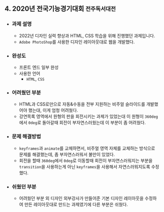 ## 4. 2020년 전국기능경기대회 `전주독서대전`
  + ### 과제 설명
    + 2022년 디자인 실력 향상과 HTML, CSS 학습을 위해 진행했던 과제입니다.
    + `Adobe PhotoShop`를 사용한 디자인 레이아웃대로 웹을 개발했다.
  + ### 완성도
    + 프론트 엔드 일부 완성
    + 사용한 언어
      + `HTML`, `CSS`
  + ### 어려웠던 부분
    + HTML과 CSS로만으로 자동&수동을 전부 지원하는 비주얼 슬라이드를 개발했어야 했는대, 이게 엄청 어려웠다.
    + 강연목록 영역에서 원형의 판을 회전시키는 과제가 있었는대 이 원형이 `360deg`에서 `0deg`로 돌아갈때 회전이 부자연스러웠는데 이 부분이 좀 어려웠다.
  + ### 문제 해결방법
    + `keyframes`과 `animate`를 교체하면서, 비주얼 영역 자체를 교체하는 방식으로 문제를 해결했는데, 좀 부자연스러워서 불만이 있었다.
    + 회전을 할때 `360deg`에서 `0deg`로 이동할때 회전이 부자연스러워지는 부분을 `transition`을 사용하는게 아닌 `keyframes`을 사용해서 자연스러워지도록 수정했다.
  + ### 쉬웠던 부분
    + 어려웠던 부분 외 디자인 외부강사가 만들어준 기본 디자인 레이아웃을 수정하여 만든 레이아웃대로 만드는 과제였기에 다른 부분은 쉬웠다.